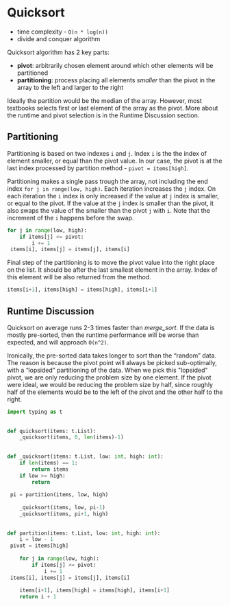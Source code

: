 # Quicksort

- time complexity - `O(n * log(n))`
- divide and conquer algorithm

Quicksort algorithm has 2 key parts:
- **pivot**: arbitrarily chosen element around which other elements will be partitioned
- **partitioning**: process placing all elements *smaller* than the pivot in the array to the left and larger to the right

Ideally the partition would be the median of the array. However, most textbooks selects first or last element of the array as the pivot. More about the runtime and pivot selection is in the Runtime Discussion section.

## Partitioning
Partitioning is based on two indexes `i` and `j`. Index `i` is the the index of element smaller, or equal than the pivot value. In our case, the pivot is at the last index processed by partition method - `pivot = items[high]`. 

Partitioning makes a single pass trough the array, not including the end index `for j in range(low, high)`. Each iteration increases the `j` index. On each iteration the `i` index is only increased if the value at `j` index is smaller, or equal to the pivot. If the value at the `j` index is smaller than the pivot, it also swaps the value of the smaller than the pivot `j` with `i`. Note that the increment of the `i` happens before the swap.

```Python
for j in range(low, high):  
    if items[j] <= pivot:  
        i += 1  
 items[i], items[j] = items[j], items[i]
```

Final step of the partitioning is to move the pivot value into the right place on the list. It should be after the last smallest element in the array. Index of this element will be also returned from the method.

```Python
items[i+1], items[high] = items[high], items[i+1]
```

## Runtime Discussion
Quicksort on average runs 2-3 times faster than *merge_sort*. If the data is mostly pre-sorted, then the runtime performance will be worse than expected, and will approach `O(n^2)`.

Ironically, the pre-sorted data takes longer to sort than the “random” data. The reason is because the pivot point will always be picked sub-optimally, with a “lopsided” partitioning of the data. When we pick this "lopsided" pivot, we are only reducing the problem size by one element. 
If the pivot were ideal, we would be reducing the problem size by half, since roughly half of the elements would be to the left of the pivot and the other half to the right.


```Python
import typing as t  
  
  
def quicksort(items: t.List):  
    _quicksort(items, 0, len(items)-1)  
  
  
def _quicksort(items: t.List, low: int, high: int):  
    if len(items) == 1:  
        return items  
    if low >= high:  
        return  
  
 pi = partition(items, low, high)  
  
    _quicksort(items, low, pi-1)  
    _quicksort(items, pi+1, high)  
  
  
def partition(items: t.List, low: int, high: int):  
    i = low - 1  
 pivot = items[high]  
  
    for j in range(low, high):  
        if items[j] <= pivot:  
            i += 1  
 items[i], items[j] = items[j], items[i]  
  
    items[i+1], items[high] = items[high], items[i+1]  
    return i + 1
```
